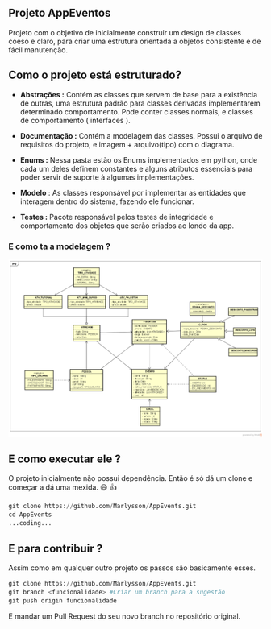 ## Projeto AppEventos
Projeto com o objetivo de inicialmente construir um design de classes coeso e claro, para criar uma estrutura orientada a objetos consistente e de fácil manutenção.

## Como o projeto está estruturado?

- **Abstrações :** Contém as classes que servem de base para a existência de outras, uma estrutura padrão para classes derivadas implementarem determinado comportamento. Pode conter classes normais, e classes de comportamento ( interfaces ).

- **Documentação :** Contém a modelagem das classes. Possui o arquivo de requisitos do projeto, e imagem + arquivo(tipo) com o diagrama.

- **Enums :** Nessa pasta estão os Enums implementados em python, onde cada um deles definem constantes e alguns atributos essenciais para poder servir de suporte à algumas implementações.

- **Modelo** : As classes responsável por implementar as entidades que interagem dentro do sistema, fazendo ele funcionar.

- **Testes :** Pacote responsável pelos testes de integridade e comportamento dos objetos que serão criados ao londo da app.
### E como ta a modelagem ?

![Modelagem Design de Classes](/documentação/Diagrama%20AppEventos.png)

## E como executar ele ?

O projeto inicialmente não possui dependência.
Então é só dá um clone e começar a dá uma mexida. :smile: :+1:

```python
git clone https://github.com/Marlysson/AppEvents.git
cd AppEvents
...coding...
```

## E para contribuir ?

Assim como em qualquer outro projeto os passos são basicamente esses.

```python
git clone https://github.com/Marlysson/AppEvents.git
git branch <funcionalidade> #Criar um branch para a sugestão
git push origin funcionalidade
```

E mandar um Pull Request do seu novo branch no repositório original.

